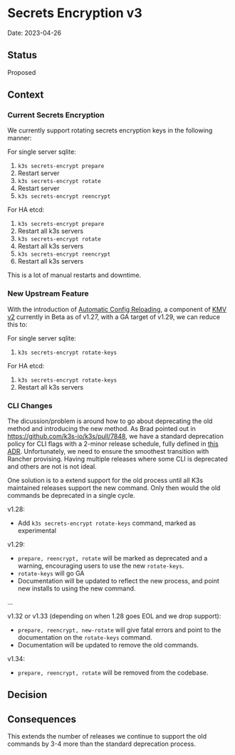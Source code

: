 # Secrets Encryption v3

Date: 2023-04-26

## Status

Proposed

## Context

### Current Secrets Encryption
We currently support rotating secrets encryption keys in the following manner:

For single server sqlite:
1) `k3s secrets-encrypt prepare`
2) Restart server
3) `k3s secrets-encrypt rotate`
4) Restart server
5) `k3s secrets-encrypt reencrypt`

For HA etcd:
1) `k3s secrets-encrypt prepare`
2) Restart all k3s servers
3) `k3s secrets-encrypt rotate`
4) Restart all k3s servers
5) `k3s secrets-encrypt reencrypt`
6) Restart all k3s servers

This is a lot of manual restarts and downtime. 

### New Upstream Feature
With the introduction of [Automatic Config Reloading](https://kubernetes.io/docs/tasks/administer-cluster/encrypt-data/#configure-automatic-reloading), a component of [KMV v2](https://github.com/kubernetes/enhancements/issues/3299) currently in Beta as of v1.27, with a GA target of v1.29, we can reduce this to:

For single server sqlite:
1) `k3s secrets-encrypt rotate-keys`

For HA etcd:
1) `k3s secrets-encrypt rotate-keys`
2) Restart all k3s servers

### CLI Changes
The dicussion/problem is around how to go about deprecating the old method and introducing the new method. As Brad pointed out in https://github.com/k3s-io/k3s/pull/7848, we have a standard deprecation policy for CLI flags with a 2-minor release schedule, fully defined in [this ADR](./deprecating-and-removing-flags.md). Unfortunately, we need to ensure the smoothest transition with Rancher provising. Having multiple releases where some CLI is deprecated and others are not is not ideal.

One solution is to a extend support for the old process until all K3s maintained releases support the new command. Only then would the old commands be deprecated in a single cycle.

v1.28: 
- Add `k3s secrets-encrypt rotate-keys` command, marked as experimental

v1.29:
- `prepare, reencrypt, rotate` will be marked as deprecated and a warning, encouraging users to use the new `rotate-keys`.
- `rotate-keys` will go GA
- Documentation will be updated to reflect the new process, and point new installs to using the new command.

...

v1.32 or v1.33 (depending on when 1.28 goes EOL and we drop support):
- `prepare, reencrypt, new-rotate` will give fatal errors and point to the documentation on the `rotate-keys` command.
- Documentation will be updated to remove the old commands.

v1.34: 
- `prepare, reencrypt, rotate` will be removed from the codebase.

## Decision

## Consequences
This extends the number of releases we continue to support the old commands by 3-4 more than the standard deprecation process.